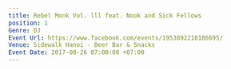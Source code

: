 ```yaml
---
title: Rebel Monk Vol. lll feat. Nook and Sick Fellows
position: 1
Genre: DJ
Event Url: https://www.facebook.com/events/1953892218186695/
Venue: Sidewalk Hanoi - Beer Bar & Snacks
Event Date: 2017-08-26 07:00:00 +07:00
---
```


